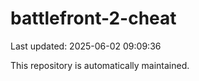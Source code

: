 # battlefront-2-cheat

Last updated: 2025-06-02 09:09:36

This repository is automatically maintained.
